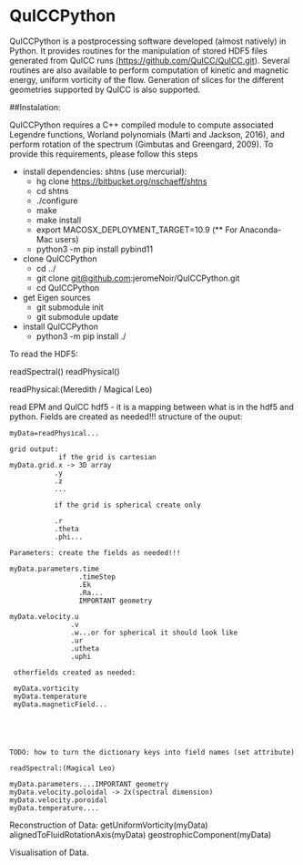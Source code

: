 # QuICCPython

QuICCPython is a postprocessing software developed (almost natively)
in Python. It provides routines for the manipulation of stored HDF5 files
generated from QuICC runs
(https://github.com/QuICC/QuICC.git). Several routines are also available to
perform computation of kinetic and magnetic energy, uniform vorticity
of the flow. Generation of slices for the different geometries
supported by QuICC is also supported.



##Instalation:

QuICCPython requires a C++ compiled module to compute associated
Legendre functions, Worland polynomials (Marti and Jackson, 2016), and
perform rotation of the spectrum (Gimbutas and Greengard, 2009). To
provide this requirements, please follow this steps

- install dependencies:
    shtns (use mercurial):
    - hg clone https://bitbucket.org/nschaeff/shtns
    - cd shtns
    - ./configure 
    - make 
    - make install 
    - export MACOSX_DEPLOYMENT_TARGET=10.9 (** For Anaconda-Mac users)
    - python3 -m pip install pybind11 
- clone QuICCPython 
    - cd ../
    - git clone git@github.com:jeromeNoir/QuICCPython.git
    - cd QuICCPython
- get Eigen sources 
    - git submodule init
    - git submodule update
- install QuICCPython
    - python3 -m pip install ./
	

To read the HDF5:

readSpectral(<fileName>)
readPhysical(<fileName>)

readPhysical:(Meredith / Magical Leo)

read EPM and QuICC hdf5 - it is a mapping between what is in the hdf5 and python. Fields are created as needed!!!
structure of the ouput:   
    
    myData=readPhysical...
    
    grid output: 
                if the grid is cartesian
    myData.grid.x -> 3D array
               .y
               .z
               ...
               
               if the grid is spherical create only 
               
               .r
               .theta
               .phi...
               
    Parameters: create the fields as needed!!!
    
    myData.parameters.time
                     .timeStep
                     .Ek
                     .Ra...
                     IMPORTANT geometry
    
    myData.velocity.u
                   .v
                   .w...or for spherical it should look like
                   .ur
                   .utheta
                   .uphi
                   
     otherfields created as needed:
     
     myData.vorticity
     myData.temperature
     myData.magneticField...
     
     
     
     
     
    TODO: how to turn the dictionary keys into field names (set attribute)
    
    readSpectral:(Magical Leo)
    
    myData.parameters....IMPORTANT geometry
    myData.velocity.poloidal -> 2x(spectral dimension) 
    myData.velocity.poroidal
    myData.temperature....
    
Reconstruction of Data:
    getUniformVorticity(myData)
    alignedToFluidRotationAxis(myData)
    geostrophicComponent(myData)
    
    
    
Visualisation of Data.
        

